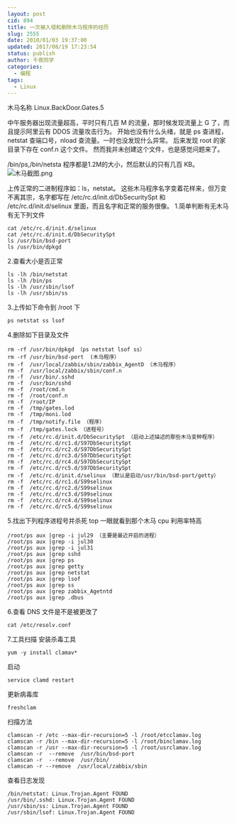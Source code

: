 ```yaml
---
layout: post
cid: 894
title: 一次被入侵和删除木马程序的经历
slug: 2555
date: 2010/01/03 19:37:00
updated: 2017/08/19 17:23:54
status: publish
author: 千夜同学
categories: 
  - 编程
tags: 
  - Linux
---
```



木马名称
Linux.BackDoor.Gates.5

中午服务器出现流量超高，平时只有几百 M 的流量，那时候发现流量上 G 了，而且提示阿里云有 DDOS 流量攻击行为。
开始也没有什么头绪，就是 ps 查进程，netstat 查端口号，nload 查流量。一时也没发现什么异常。
后来发现 root 的家目录下存在 conf.n 这个文件。
然而我并未创建这个文件，也是感觉问题来了。

/bin/ps,/bin/netsta 程序都是1.2M的大小，然后默认的只有几百 KB。
![木马截图.png][1]

<!--more-->

上传正常的二进制程序如：ls，netstat。
这些木马程序名字变着花样来，但万变不离其宗，名字都写在 /etc/rc.d/init.d/DbSecuritySpt
 和 /etc/rc.d/init.d/selinux 里面，而且名字和正常的服务很像。
1.简单判断有无木马 有无下列文件

    cat /etc/rc.d/init.d/selinux
    cat /etc/rc.d/init.d/DbSecuritySpt
    ls /usr/bin/bsd-port 
    ls /usr/bin/dpkgd

2.查看大小是否正常

    ls -lh /bin/netstat
    ls -lh /bin/ps
    ls -lh /usr/sbin/lsof
    ls -lh /usr/sbin/ss

3.上传如下命令到 /root 下

    ps netstat ss lsof

4.删除如下目录及文件

    rm -rf /usr/bin/dpkgd （ps netstat lsof ss）
    rm -rf /usr/bin/bsd-port  (木马程序）
    rm -f  /usr/local/zabbix/sbin/zabbix_AgentD （木马程序）
    rm -f  /usr/local/zabbix/sbin/conf.n
    rm -f  /usr/bin/.sshd 
    rm -f  /usr/bin/sshd 
    rm -f  /root/cmd.n
    rm -f  /root/conf.n
    rm -f  /root/IP
    rm -f  /tmp/gates.lod   
    rm -f  /tmp/moni.lod
    rm -f  /tmp/notify.file （程序）
    rm -f  /tmp/gates.lock （进程号）
    rm -f  /etc/rc.d/init.d/DbSecuritySpt （启动上述描述的那些木马变种程序）
    rm -f  /etc/rc.d/rc1.d/S97DbSecuritySpt
    rm -f  /etc/rc.d/rc2.d/S97DbSecuritySpt
    rm -f  /etc/rc.d/rc3.d/S97DbSecuritySpt
    rm -f  /etc/rc.d/rc4.d/S97DbSecuritySpt
    rm -f  /etc/rc.d/rc5.d/S97DbSecuritySpt
    rm -f  /etc/rc.d/init.d/selinux （默认是启动/usr/bin/bsd-port/getty）
    rm -f  /etc/rc.d/rc1.d/S99selinux
    rm -f  /etc/rc.d/rc2.d/S99selinux
    rm -f  /etc/rc.d/rc3.d/S99selinux
    rm -f  /etc/rc.d/rc4.d/S99selinux
    rm -f  /etc/rc.d/rc5.d/S99selinux

5.找出下列程序进程号并杀死
top 一眼就看到那个木马 cpu 利用率特高

    /root/ps aux |grep -i jul29 （主要是最近开启的进程）
    /root/ps aux |grep -i jul30
    /root/ps aux |grep -i jul31
    /root/ps aux |grep sshd
    /root/ps aux |grep ps
    /root/ps aux |grep getty
    /root/ps aux |grep netstat
    /root/ps aux |grep lsof
    /root/ps aux |grep ss
    /root/ps aux |grep zabbix_Agetntd
    /root/ps aux |grep .dbus

6.查看 DNS 文件是不是被更改了

    cat /etc/resolv.conf 

7.工具扫描
安装杀毒工具

    yum -y install clamav*

启动

    service clamd restart

更新病毒库

    freshclam

扫描方法

    clamscan -r /etc --max-dir-recursion=5 -l /root/etcclamav.log
    clamscan -r /bin --max-dir-recursion=5 -l /root/binclamav.log
    clamscan -r /usr --max-dir-recursion=5 -l /root/usrclamav.log
    clamscan -r  --remove  /usr/bin/bsd-port 
    clamscan -r  --remove  /usr/bin/ 
    clamscan -r --remove  /usr/local/zabbix/sbin

查看日志发现

    /bin/netstat: Linux.Trojan.Agent FOUND
    /usr/bin/.sshd: Linux.Trojan.Agent FOUND
    /usr/sbin/ss: Linux.Trojan.Agent FOUND
    /usr/sbin/lsof: Linux.Trojan.Agent FOUND

  [1]: http://70data.net/usr/uploads/2016/01/1890913733.png